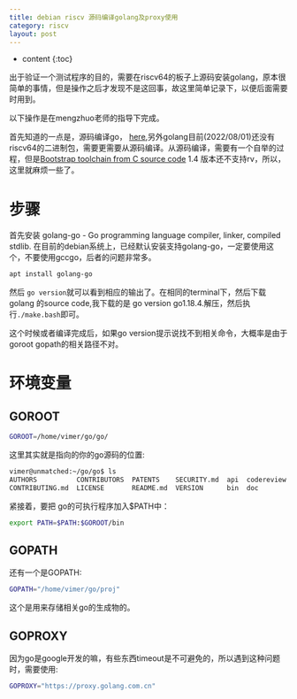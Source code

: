 ```yaml
---
title: debian riscv 源码编译golang及proxy使用 
category: riscv
layout: post
---
```

* content
{:toc}

出于验证一个测试程序的目的，需要在riscv64的板子上源码安装golang，原本很简单的事情，但是操作之后才发现不是这回事，故这里简单记录下，以便后面需要时用到。

以下操作是在mengzhuo老师的指导下完成。

首先知道的一点是，源码编译go， [here](https://go.dev/doc/install/source),另外golang目前(2022/08/01)还没有riscv64的二进制包，需要更需要从源码编译。从源码编译，需要有一个自举的过程，但是[Bootstrap toolchain from C source code](https://go.dev/doc/install/source) 1.4 版本还不支持rv，所以，这里就麻烦一些了。

# 步骤
首先安装 golang-go - Go programming language compiler, linker, compiled stdlib. 在目前的debian系统上，已经默认安装支持golang-go，一定要使用这个，不要使用gccgo，后者的问题非常多。

```bash
apt install golang-go
```
然后  `go version`就可以看到相应的输出了。在相同的terminal下，然后下载 golang  的source code,我下载的是 go version go1.18.4.解压，然后执行`./make.bash`即可。

这个时候或者编译完成后，如果go version提示说找不到相关命令，大概率是由于 goroot gopath的相关路径不对。

# 环境变量

## GOROOT
```bash
GOROOT=/home/vimer/go/go/
```
这里其实就是指向的你的go源码的位置:
```bash
vimer@unmatched:~/go/go$ ls
AUTHORS          CONTRIBUTORS  PATENTS    SECURITY.md  api  codereview.cfg  lib   pkg  test
CONTRIBUTING.md  LICENSE       README.md  VERSION      bin  doc             misc  src
```
紧接着，要把 go的可执行程序加入$PATH中：
```bash
export PATH=$PATH:$GOROOT/bin
```

## GOPATH
还有一个是GOPATH:
```bash
GOPATH="/home/vimer/go/proj"
```
这个是用来存储相关go的生成物的。

## GOPROXY
因为go是google开发的嘛，有些东西timeout是不可避免的，所以遇到这种问题时，需要使用:
```bash
GOPROXY="https://proxy.golang.com.cn"
```